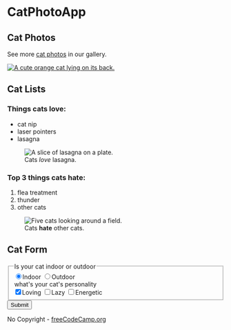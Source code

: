 <!DOCTYPE html>
<html>
   <head lang="en">
      <meta charset="utf-8">
      <title>CatPhotoApp</title>
   </head>
  <body>
    <main>
      <h1>CatPhotoApp</h1>
      <section>
        <h2>Cat Photos</h2>
        <!-- TODO: Add link to cat photos -->
        <p>See more <a target="_blank" href="https://freecatphotoapp.com">cat photos</a> in our gallery.</p>
        <a href="https://freecatphotoapp.com"><img src="https://cdn.freecodecamp.org/curriculum/cat-photo-app/relaxing-cat.jpg" alt="A cute orange cat lying on its back."></a>
      </section>
      <section>
        <h2>Cat Lists</h2>
        <h3>Things cats love:</h3>
        <ul>
          <li>cat nip</li>
          <li>laser pointers</li>
          <li>lasagna</li>
        </ul>
        <figure>
          <img src="https://cdn.freecodecamp.org/curriculum/cat-photo-app/lasagna.jpg" alt="A slice of lasagna on a plate.">
          <figcaption>Cats <em>love</em> lasagna.</figcaption>  
        </figure>
        <h3>Top 3 things cats hate:</h3>
        <ol>
          <li>flea treatment</li>
          <li>thunder</li>
          <li>other cats</li>
        </ol>
        <figure>
          <img src="https://cdn.freecodecamp.org/curriculum/cat-photo-app/cats.jpg" alt="Five cats looking around a field.">
          <figcaption>Cats <strong>hate</strong> other cats.</figcaption>  
        </figure>
      </section>
      <section>
        <h2>Cat Form</h2>
        <form action="https://freecatphotoapp.com/submit-cat-photo">
           <fieldset>
              <legend>Is your cat indoor or outdoor</legend>
             <label><input type="radio" name="indoor-outdoor" id="indoor" value="indoor"checked>Indoor</label>
              <label><input type="radio" name="indoor-outdoor" id="outdoor" value="outdoor">Outdoor</label>
             <legend>what's your cat's personality</legend>
              <input type="checkbox" id="loving" name="personality" value="loving"checked><label for="loving">Loving</label>
              <input type="checkbox" id="lazy" name="personality" value="lazy"><label for="lazy">Lazy</label>
              <input type="checkbox" id="energetic" name="personality" value="energetic"><label for="energetic">Energetic</label>
           </fieldset>
           <button type="submit">Submit</button>
        </form>
      </section>
    </main>
     <footer>
<p>No Copyright - <a href="https://www.freecodecamp.org">freeCodeCamp.org</a></p>
     </footer>
  </body>
